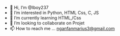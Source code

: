 - 👋 Hi, I’m @Iboy237
- 👀 I’m interested in Python, HTML Css, C, JS
- 🌱 I’m currently learning HTML,/Css
- 💞️ I’m looking to collaborate on Projet
- 📫 How to reach me ... nganfanmarius3@gmail.com

<!---
Iboy237/Iboy237 is a ✨ special ✨ repository because its `README.md` (this file) appears on your GitHub profile.
You can click the Preview link to take a look at your changes.
--->
